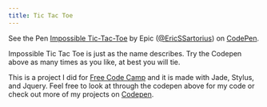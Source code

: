 ```yaml
---
title: Tic Tac Toe
---
```


<p><p data-height="462" data-theme-id="0" data-slug-hash="NxypQM" data-default-tab="result" data-user="EricSSartorius" class='codepen'>See the Pen <a href='http://codepen.io/EricSSartorius/pen/NxypQM/'>Impossible Tic-Tac-Toe</a> by Epic (<a href='http://codepen.io/EricSSartorius'>@EricSSartorius</a>) on <a href='http://codepen.io'>CodePen</a>.</p>
<script async src="//assets.codepen.io/assets/embed/ei.js"></script>
Impossible Tic Tac Toe is just as the name describes. Try the Codepen above as many times as you like, at best you will tie.</p>
<p>This is a project I did for <a href="https://www.freecodecamp.com/EricSSartorius" target="_blank">Free Code Camp</a> and it is made with Jade, Stylus, and Jquery. Feel free to look at through the codepen above for my code or check out more of my projects on <a href="https://codepen.io/EricSSartorius" target="_blank">Codepen</a>.</p>
